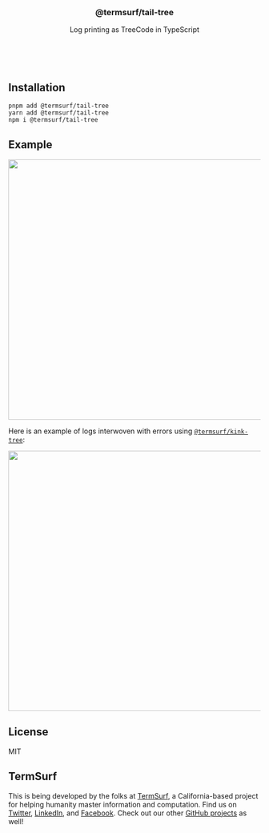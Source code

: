 <br/>
<br/>
<br/>
<br/>
<br/>
<br/>
<br/>

<h3 align='center'>@termsurf/tail-tree</h3>
<p align='center'>
  Log printing as TreeCode in TypeScript
</p>

<br/>
<br/>
<br/>

## Installation

```
pnpm add @termsurf/tail-tree
yarn add @termsurf/tail-tree
npm i @termsurf/tail-tree
```

## Example

<p align='center'>
  <img src='https://github.com/termsurf/tail-tree.js/blob/make/view/tail-tree.png?raw=true' width='520'/>
</p>

Here is an example of logs interwoven with errors using
[`@termsurf/kink-tree`](https://github.com/termsurf/kink-tree.js):

<p align='center'>
  <img src='https://github.com/termsurf/tail-tree.js/blob/make/view/flow.png?raw=true' width='520'/>
</p>

## License

MIT

## TermSurf

This is being developed by the folks at [TermSurf](https://term.surf), a
California-based project for helping humanity master information and
computation. Find us on [Twitter](https://twitter.com/termsurf),
[LinkedIn](https://www.linkedin.com/company/termsurf), and
[Facebook](https://www.facebook.com/termsurf). Check out our other
[GitHub projects](https://github.com/termsurf) as well!
